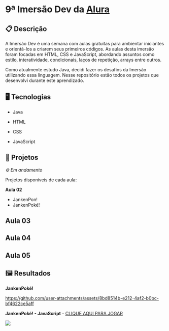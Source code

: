# 9ª Imersão Dev da [Alura](https://www.alura.com.br/)

## 📋 Descrição

A Imersão Dev é uma semana com aulas gratuitas para ambientar iniciantes e orientá-los a criarem seus primeiros códigos. As aulas desta imersão foram focadas em HTML, CSS e JavaScript, abordando assuntos como estilo, interatividade, condicionais, laços de repetição, arrays entre outros.

Como atualmente estudo Java, decidi fazer os desafios da Imersão utilizando essa linguagem. Nesse repositório estão todos os projetos que desenvolvi durante este aprendizado. 


## 🖥️ Tecnologias

- Java

- HTML
- CSS
- JavaScript


## 🎨 Projetos
*⚙ Em andamento*

Projetos disponíveis de cada aula:

**Aula 02**
- JankenPon!
- JankenPoké!

**Aula 03**
- 

**Aula 04**
- 

**Aula 05**
- 

## 🖼️ Resultados

**JankenPoké!**

https://github.com/user-attachments/assets/8bd8514b-e212-4af2-b0bc-bf4622ce5aff


**JankenPoké! - JavaScript** - [CLIQUE AQUI PARA JOGAR](https://codepen.io/Samir-Chambela/full/MYWLJyy)

![](https://github.com/user-attachments/assets/5b16bb66-db88-45e6-856b-67d00cbf88ad)
